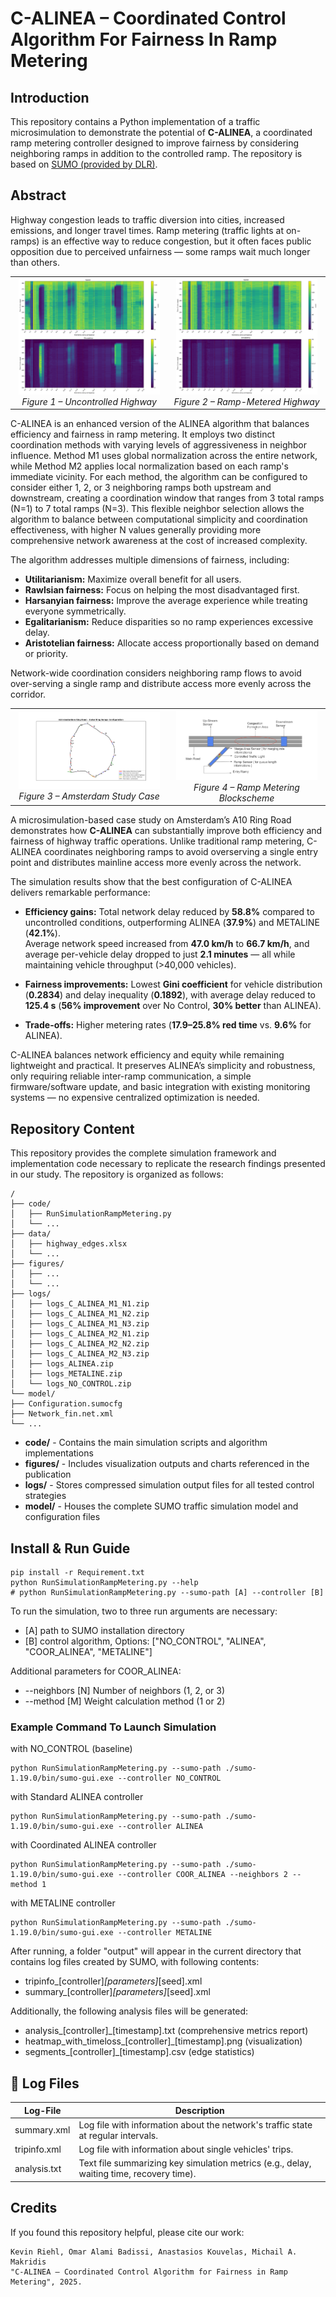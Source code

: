 # C-ALINEA – Coordinated Control Algorithm For Fairness In Ramp Metering

## Introduction
This repository contains a Python implementation of a traffic microsimulation to demonstrate the potential of **C-ALINEA**, a coordinated ramp metering controller designed to improve fairness by considering neighboring ramps in addition to the controlled ramp. The repository is based on [SUMO (provided by DLR)](https://sumo.dlr.de).

## Abstract
Highway congestion leads to traffic diversion into cities, increased emissions, and longer travel times. Ramp metering (traffic lights at on-ramps) is an effective way to reduce congestion, but it often faces public opposition due to perceived unfairness — some ramps wait much longer than others.



<table>
<tr>
<td align="center" width="50%">
  <img src="figures/heatmap_no_control.png" alt="heatmap no control" width="95%"/><br/>
  <em>Figure 1 – Uncontrolled Highway </em>
</td>
<td align="center" width="50%">
  <img src="figures/heatmap_RM.png" alt="heatmap RM" width="95%"/><br/>
  <em>Figure 2 – Ramp-Metered Highway </em>
</td>
</tr>
</table>


C-ALINEA is an enhanced version of the ALINEA algorithm that balances efficiency and fairness in ramp metering. It employs two distinct coordination methods with varying levels of aggressiveness in neighbor influence. Method M1 uses global normalization across the entire network, while Method M2 applies local normalization based on each ramp's immediate vicinity. For each method, the algorithm can be configured to consider either 1, 2, or 3 neighboring ramps both upstream and downstream, creating a coordination window that ranges from 3 total ramps (N=1) to 7 total ramps (N=3). This flexible neighbor selection allows the algorithm to balance between computational simplicity and coordination effectiveness, with higher N values generally providing more comprehensive network awareness at the cost of increased complexity.

The algorithm addresses multiple dimensions of fairness, including:

- **Utilitarianism:** Maximize overall benefit for all users.  
- **Rawlsian fairness:** Focus on helping the most disadvantaged first.  
- **Harsanyian fairness:** Improve the average experience while treating everyone symmetrically.  
- **Egalitarianism:** Reduce disparities so no ramp experiences excessive delay.  
- **Aristotelian fairness:** Allocate access proportionally based on demand or priority.  

Network-wide coordination considers neighboring ramp flows to avoid over-serving a single ramp and distribute access more evenly across the corridor.


<table>
<tr>
<td align="center" width="50%">
  <img src="figures/Amsterdam_Studycase.png" alt="Amsterdam Study Case" width="95%"/><br/>
  <em>Figure 3 – Amsterdam Study Case</em>
</td>
<td align="center" width="50%">
  <img src="figures/Blockscheme_RM.png" alt="Ramp Metering Blockscheme" width="95%"/><br/>
  <em>Figure 4 – Ramp Metering Blockscheme</em>
</td>
</tr>
</table>


A microsimulation-based case study on Amsterdam’s A10 Ring Road demonstrates how **C-ALINEA** can substantially improve both efficiency and fairness of highway traffic operations. Unlike traditional ramp metering, C-ALINEA coordinates neighboring ramps to avoid overserving a single entry point and distributes mainline access more evenly across the network.

The simulation results show that the best configuration of C-ALINEA delivers remarkable performance:

- **Efficiency gains:** Total network delay reduced by **58.8%** compared to uncontrolled conditions, outperforming ALINEA (**37.9%**) and METALINE (**42.1%**).  
  Average network speed increased from **47.0 km/h** to **66.7 km/h**, and average per-vehicle delay dropped to just **2.1 minutes** — all while maintaining vehicle throughput (>40,000 vehicles).  

- **Fairness improvements:** Lowest **Gini coefficient** for vehicle distribution (**0.2834**) and delay inequality (**0.1892**), with average delay reduced to **125.4 s** (**56% improvement** over No Control, **30% better** than ALINEA).  

- **Trade-offs:** Higher metering rates (**17.9–25.8% red time** vs. **9.6%** for ALINEA).

C-ALINEA balances network efficiency and equity while remaining lightweight and practical. It preserves ALINEA’s simplicity and robustness, only requiring reliable inter-ramp communication, a simple firmware/software update, and basic integration with existing monitoring systems — no expensive centralized optimization is needed.



## Repository Content
This repository provides the complete simulation framework and implementation code necessary to replicate the research findings presented in our study. The repository is organized as follows:
```
/
├── code/
│   ├── RunSimulationRampMetering.py
│   └── ...
├── data/
│   ├── highway_edges.xlsx
│   └── ...
├── figures/
│   ├── ...
│   └── ...
├── logs/
│   ├── logs_C_ALINEA_M1_N1.zip
│   ├── logs_C_ALINEA_M1_N2.zip
│   ├── logs_C_ALINEA_M1_N3.zip
│   ├── logs_C_ALINEA_M2_N1.zip
│   ├── logs_C_ALINEA_M2_N2.zip
│   ├── logs_C_ALINEA_M2_N3.zip
│   ├── logs_ALINEA.zip
│   ├── logs_METALINE.zip
│   └── logs_NO_CONTROL.zip
└── model/
├── Configuration.sumocfg
├── Network_fin.net.xml
└── ...
```
- **code/** - Contains the main simulation scripts and algorithm implementations
- **figures/** - Includes visualization outputs and charts referenced in the publication  
- **logs/** - Stores compressed simulation output files for all tested control strategies
- **model/** - Houses the complete SUMO traffic simulation model and configuration files

## Install & Run Guide
```
pip install -r Requirement.txt
python RunSimulationRampMetering.py --help
# python RunSimulationRampMetering.py --sumo-path [A] --controller [B]
```
To run the simulation, two to three run arguments are necessary:

- [A] path to SUMO installation directory
- [B] control algorithm, Options: ["NO_CONTROL", "ALINEA", "COOR_ALINEA", "METALINE"]

Additional parameters for COOR_ALINEA:
- --neighbors [N] Number of neighbors (1, 2, or 3)
- --method [M] Weight calculation method (1 or 2)

### Example Command To Launch Simulation

with NO_CONTROL (baseline)
```
python RunSimulationRampMetering.py --sumo-path ./sumo-1.19.0/bin/sumo-gui.exe --controller NO_CONTROL
```
with Standard ALINEA controller
```
python RunSimulationRampMetering.py --sumo-path ./sumo-1.19.0/bin/sumo-gui.exe --controller ALINEA
```
with Coordinated ALINEA controller
```
python RunSimulationRampMetering.py --sumo-path ./sumo-1.19.0/bin/sumo-gui.exe --controller COOR_ALINEA --neighbors 2 --method 1
```
with METALINE controller
```
python RunSimulationRampMetering.py --sumo-path ./sumo-1.19.0/bin/sumo-gui.exe --controller METALINE
```
After running, a folder "output" will appear in the current directory that contains log files created by SUMO, with following contents:
- tripinfo_[controller]_[parameters]_[seed].xml
- summary_[controller]_[parameters]_[seed].xml

Additionally, the following analysis files will be generated:
- analysis_[controller]_[timestamp].txt (comprehensive metrics report)
- heatmap_with_timeloss_[controller]_[timestamp].png (visualization)
- segments_[controller]_[timestamp].csv (edge statistics)

## 📑 Log Files

| Log-File          | Description                                                                 |
|------------------|-----------------------------------------------------------------------------|
| summary.xml  | Log file with information about the network's traffic state at regular intervals. |
| tripinfo.xml    | Log file with information about single vehicles' trips.                     |
| analysis.txt     | Text file summarizing key simulation metrics (e.g., delay, waiting time, recovery time). |



## Credits

If you found this repository helpful, please cite our work:

```
Kevin Riehl, Omar Alami Badissi, Anastasios Kouvelas, Michail A. Makridis
"C-ALINEA – Coordinated Control Algorithm for Fairness in Ramp Metering", 2025.
```
